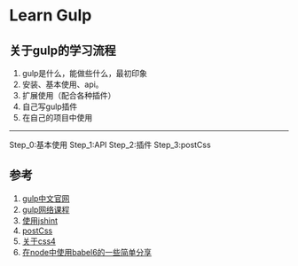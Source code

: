 # **Learn Gulp**
## 关于gulp的学习流程
1. gulp是什么，能做些什么，最初印象
2. 安装、基本使用、api。
3. 扩展使用（配合各种插件）
4. 自己写gulp插件
5. 在自己的项目中使用

***

Step_0:基本使用
Step_1:API
Step_2:插件
Step_3:postCss





## 参考

1. [gulp中文官网](http://www.gulpjs.com.cn/)
2. [gulp网络课程](http://www.hubwiz.com/course/562089cb1bc20c980538e25b/) 
3. [使用jshint](http://jinlong.github.io/2014/10/25/jshint-configuration/?utm_source=tuicool&utm_medium=referral)
4. [postCss](http://www.cnblogs.com/givebest/p/4771154.html?utm_source=tuicool&utm_medium=referral)
5. [关于css4](http://web.jobbole.com/82168/)
6. [在node中使用babel6的一些简单分享](https://cnodejs.org/topic/56460e0d89b4b49902e7fbd3)
